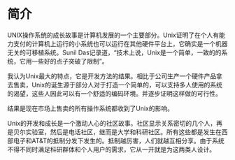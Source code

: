 # 简介

UNIX操作系统的成长故事是计算机发展的一个主要部分。Unix证明了在个人有能力支付的计算机上运行的小系统也可以运行在其他硬件平台上，它确实是一个机器无关的可移植系统。Sunil Das记录道，“技术上说，Unix是一个简单，一致的的系统，它用一些好的点子突破了限制”。

我认为Unix最大的特点，它是开发方法的结果。相比于公司生产一个硬件产品拿去售卖，Unix的诞生源于部分人对于打造一个简单的，可以支持多人使用的系统的渴望，这些人因此可以有一个舒适的编码环境。并逐步证明这样做的可行性。

结果是现在市场上售卖的所有操作系统都收到了Unix的影响。

Unix的开发和成长是一个激动人心的社区故事。社区显示关系密切的几个人，再是贝尔实验室，然后是电话社区，继而是大学和科研社区。所有这些都是发生在西部电子和AT&T的抵制分发下发生的。抵制越厉害，人们就越互相分享。由于系统不得不同时满足科研群体和个人用户的需求，它从一开就是为这两类人设计。


